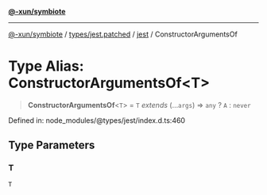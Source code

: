 [**@-xun/symbiote**](../../../../../README.md)

***

[@-xun/symbiote](../../../../../README.md) / [types/jest.patched](../../../README.md) / [jest](../README.md) / ConstructorArgumentsOf

# Type Alias: ConstructorArgumentsOf\<T\>

> **ConstructorArgumentsOf**\<`T`\> = `T` *extends* (...`args`) => `any` ? `A` : `never`

Defined in: node\_modules/@types/jest/index.d.ts:460

## Type Parameters

### T

`T`

